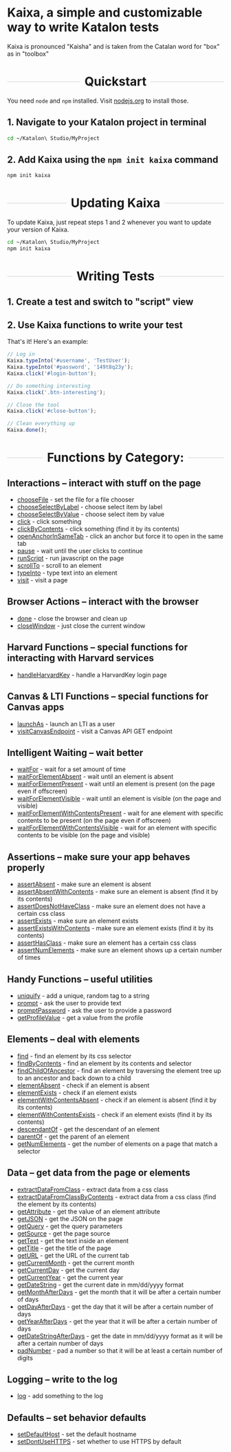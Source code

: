 # Kaixa, a simple and customizable way to write Katalon tests

Kaixa is pronounced "Kaisha" and is taken from the Catalan word for "box" as in "toolbox"

<h1 style="display: flex; align-items: center;">
  <div style="flex-grow: 1; height: 1px; background: #ccc; margin-right: 10px;">
  </div>
  <div>
    Quickstart
  </div>
  <div style="flex-grow: 1; height: 1px; background: #ccc; margin-left: 10px;">
  </div>
</h1>

You need `node` and `npm` installed. Visit [nodejs.org](https://nodejs.org) to install those.

## 1. Navigate to your Katalon project in terminal

```bash
cd ~/Katalon\ Studio/MyProject
```

## 2. Add Kaixa using the `npm init kaixa` command

```bash
npm init kaixa
```

<h1 style="display: flex; align-items: center;">
  <div style="flex-grow: 1; height: 1px; background: #ccc; margin-right: 10px;">
  </div>
  <div>
    Updating Kaixa
  </div>
  <div style="flex-grow: 1; height: 1px; background: #ccc; margin-left: 10px;">
  </div>
</h1>

To update Kaixa, just repeat steps 1 and 2 whenever you want to update your version of Kaixa.

```bash
cd ~/Katalon\ Studio/MyProject
npm init kaixa
```

<h1 style="display: flex; align-items: center;">
  <div style="flex-grow: 1; height: 1px; background: #ccc; margin-right: 10px;">
  </div>
  <div>
    Writing Tests
  </div>
  <div style="flex-grow: 1; height: 1px; background: #ccc; margin-left: 10px;">
  </div>
</h1>

## 1. Create a test and switch to "script" view

## 2. Use Kaixa functions to write your test

That's it! Here's an example:

```js
// Log in
Kaixa.typeInto('#username', 'TestUser');
Kaixa.typeInto('#password', '149t8q23y');
Kaixa.click('#login-button');

// Do something interesting
Kaixa.click('.btn-interesting');

// Close the tool
Kaixa.click('#close-button');

// Clean everything up
Kaixa.done();
```

<h1 style="display: flex; align-items: center;">
  <div style="flex-grow: 1; height: 1px; background: #ccc; margin-right: 10px;">
  </div>
  <div>
    Functions by Category:
  </div>
  <div style="flex-grow: 1; height: 1px; background: #ccc; margin-left: 10px;">
  </div>
</h1>

## **Interactions** – interact with stuff on the page

- [chooseFile](https://harvard-edtech.github.io/create-kaixa/Kaixa.html#chooseFile) - set the file for a file chooser
- [chooseSelectByLabel](https://harvard-edtech.github.io/create-kaixa/Kaixa.html#chooseSelectByLabel) - choose select item by label
- [chooseSelectByValue](https://harvard-edtech.github.io/create-kaixa/Kaixa.html#chooseSelectByValue) - choose select item by value
- [click](https://harvard-edtech.github.io/create-kaixa/Kaixa.html#click) - click something
- [clickByContents](https://harvard-edtech.github.io/create-kaixa/Kaixa.html#clickByContents) - click something (find it by its contents)
- [openAnchorInSameTab](https://harvard-edtech.github.io/create-kaixa/Kaixa.html#openAnchorInSameTab) - click an anchor but force it to open in the same tab
- [pause](https://harvard-edtech.github.io/create-kaixa/Kaixa.html#pause) - wait until the user clicks to continue
- [runScript](https://harvard-edtech.github.io/create-kaixa/Kaixa.html#runScript) - run javascript on the page
- [scrollTo](https://harvard-edtech.github.io/create-kaixa/Kaixa.html#scrollTo) - scroll to an element
- [typeInto](https://harvard-edtech.github.io/create-kaixa/Kaixa.html#typeInto) - type text into an element
- [visit](https://harvard-edtech.github.io/create-kaixa/Kaixa.html#visit) - visit a page

## **Browser Actions** – interact with the browser

- [done](https://harvard-edtech.github.io/create-kaixa/Kaixa.html#done) - close the browser and clean up
- [closeWindow](https://harvard-edtech.github.io/create-kaixa/Kaixa.html#closeWindow) - just close the current window

## **Harvard Functions** – special functions for interacting with Harvard services

- [handleHarvardKey](https://harvard-edtech.github.io/create-kaixa/Kaixa.html#handleHarvardKey) - handle a HarvardKey login page

## **Canvas & LTI Functions** – special functions for Canvas apps

- [launchAs](https://harvard-edtech.github.io/create-kaixa/Kaixa.html#launchAs) - launch an LTI as a user
- [visitCanvasEndpoint](https://harvard-edtech.github.io/create-kaixa/Kaixa.html#visitCanvasEndpoint) - visit a Canvas API GET endpoint

## **Intelligent Waiting** – wait better

- [waitFor](https://harvard-edtech.github.io/create-kaixa/Kaixa.html#waitFor) - wait for a set amount of time
- [waitForElementAbsent](https://harvard-edtech.github.io/create-kaixa/Kaixa.html#waitForElementAbsent) - wait until an element is absent
- [waitForElementPresent](https://harvard-edtech.github.io/create-kaixa/Kaixa.html#waitForElementPresent) - wait until an element is present (on the page even if offscreen)
- [waitForElementVisible](https://harvard-edtech.github.io/create-kaixa/Kaixa.html#waitForElementVisible) - wait until an element is visible (on the page and visible)
- [waitForElementWithContentsPresent](https://harvard-edtech.github.io/create-kaixa/Kaixa.html#waitForElementWithContentsPresent) - wait for ane element with specific contents to be present (on the page even if offscreen)
- [waitForElementWithContentsVisible](https://harvard-edtech.github.io/create-kaixa/Kaixa.html#waitForElementWithContentsVisible) - wait for an element with specific contents to be visible (on the page and visible)

## **Assertions** – make sure your app behaves properly

- [assertAbsent](https://harvard-edtech.github.io/create-kaixa/Kaixa.html#assertAbsent) - make sure an element is absent
- [assertAbsentWithContents](https://harvard-edtech.github.io/create-kaixa/Kaixa.html#assertAbsentWithContents) - make sure an element is absent (find it by its contents)
- [assertDoesNotHaveClass](https://harvard-edtech.github.io/create-kaixa/Kaixa.html#assertDoesNotHaveClass) - make sure an element does not have a certain css class
- [assertExists](https://harvard-edtech.github.io/create-kaixa/Kaixa.html#assertExists) - make sure an element exists
- [assertExistsWithContents](https://harvard-edtech.github.io/create-kaixa/Kaixa.html#assertExistsWithContents) - make sure an element exists (find it by its contents)
- [assertHasClass](https://harvard-edtech.github.io/create-kaixa/Kaixa.html#assertHasClass) - make sure an element has a certain css class
- [assertNumElements](https://harvard-edtech.github.io/create-kaixa/Kaixa.html#assertNumElements) - make sure an element shows up a certain number of times

## **Handy Functions** – useful utilities

- [uniquify](https://harvard-edtech.github.io/create-kaixa/Kaixa.html#uniquify) - add a unique, random tag to a string
- [prompt](https://harvard-edtech.github.io/create-kaixa/Kaixa.html#prompt) - ask the user to provide text
- [promptPassword](https://harvard-edtech.github.io/create-kaixa/Kaixa.html#promptPassword) - ask the user to provide a password
- [getProfileValue](https://harvard-edtech.github.io/create-kaixa/Kaixa.html#getProfileValue) - get a value from the profile

## **Elements** – deal with elements

- [find](https://harvard-edtech.github.io/create-kaixa/Kaixa.html#find) - find an element by its css selector
- [findByContents](https://harvard-edtech.github.io/create-kaixa/Kaixa.html#findByContents) - find an element by its contents and selector
- [findChildOfAncestor](https://harvard-edtech.github.io/create-kaixa/Kaixa.html#findChildOfAncestor) - find an element by traversing the element tree up to an ancestor and back down to a child
- [elementAbsent](https://harvard-edtech.github.io/create-kaixa/Kaixa.html#elementAbsent) - check if an element is absent
- [elementExists](https://harvard-edtech.github.io/create-kaixa/Kaixa.html#elementExists) - check if an element exists
- [elementWithContentsAbsent](https://harvard-edtech.github.io/create-kaixa/Kaixa.html#elementWithContentsAbsent) - check if an element is absent (find it by its contents)
- [elementWithContentsExists](https://harvard-edtech.github.io/create-kaixa/Kaixa.html#elementWithContentsExists) - check if an element exists (find it by its contents)
- [descendantOf](https://harvard-edtech.github.io/create-kaixa/Kaixa.html#descendantOf) - get the descendant of an element
- [parentOf](https://harvard-edtech.github.io/create-kaixa/Kaixa.html#parentOf) - get the parent of an element
- [getNumElements](https://harvard-edtech.github.io/create-kaixa/Kaixa.html#getNumElements) - get the number of elements on a page that match a selector

## **Data** – get data from the page or elements

- [extractDataFromClass](https://harvard-edtech.github.io/create-kaixa/Kaixa.html#extractDataFromClass) - extract data from a css class
- [extractDataFromClassByContents](https://harvard-edtech.github.io/create-kaixa/Kaixa.html#extractDataFromClassByContents) - extract data from a css class (find the element by its contents)
- [getAttribute](https://harvard-edtech.github.io/create-kaixa/Kaixa.html#getAttribute) - get the value of an element attribute
- [getJSON](https://harvard-edtech.github.io/create-kaixa/Kaixa.html#getJSON) - get the JSON on the page
- [getQuery](https://harvard-edtech.github.io/create-kaixa/Kaixa.html#getQuery) - get the query parameters
- [getSource](https://harvard-edtech.github.io/create-kaixa/Kaixa.html#getSource) - get the page source
- [getText](https://harvard-edtech.github.io/create-kaixa/Kaixa.html#getText) - get the text inside an element
- [getTitle](https://harvard-edtech.github.io/create-kaixa/Kaixa.html#getTitle) - get the title of the page
- [getURL](https://harvard-edtech.github.io/create-kaixa/Kaixa.html#getURL) - get the URL of the current tab
- [getCurrentMonth](https://harvard-edtech.github.io/create-kaixa/Kaixa.html#getCurrentMonth) - get the current month
- [getCurrentDay](https://harvard-edtech.github.io/create-kaixa/Kaixa.html#getCurrentDay) - get the current day
- [getCurrentYear](https://harvard-edtech.github.io/create-kaixa/Kaixa.html#getCurrentYear) - get the current year
- [getDateString](https://harvard-edtech.github.io/create-kaixa/Kaixa.html#getDateString) - get the current date in mm/dd/yyyy format
- [getMonthAfterDays](https://harvard-edtech.github.io/create-kaixa/Kaixa.html#getMonthAfterDays) - get the month that it will be after a certain number of days
- [getDayAfterDays](https://harvard-edtech.github.io/create-kaixa/Kaixa.html#getDayAfterDays) - get the day that it will be after a certain number of days
- [getYearAfterDays](https://harvard-edtech.github.io/create-kaixa/Kaixa.html#getYearAfterDays) - get the year that it will be after a certain number of days
- [getDateStringAfterDays](https://harvard-edtech.github.io/create-kaixa/Kaixa.html#getDateStringAfterDays) - get the date in mm/dd/yyyy format as it will be after a certain number of days
- [padNumber](https://harvard-edtech.github.io/create-kaixa/Kaixa.html#padNumber) - pad a number so that it will be at least a certain number of digits

## **Logging** – write to the log

- [log](https://harvard-edtech.github.io/create-kaixa/Kaixa.html#log) - add something to the log

## **Defaults** – set behavior defaults

- [setDefaultHost](https://harvard-edtech.github.io/create-kaixa/Kaixa.html#setDefaultHost) - set the default hostname
- [setDontUseHTTPS](https://harvard-edtech.github.io/create-kaixa/Kaixa.html#setDontUseHTTPS) - set whether to use HTTPS by default
